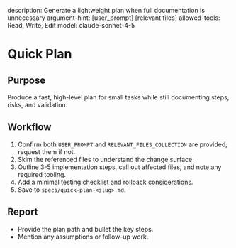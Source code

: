 description: Generate a lightweight plan when full documentation is unnecessary
argument-hint: [user_prompt] [relevant files]
allowed-tools: Read, Write, Edit
model: claude-sonnet-4-5

# Quick Plan

## Purpose
Produce a fast, high-level plan for small tasks while still documenting steps, risks, and validation.

## Workflow
1. Confirm both `USER_PROMPT` and `RELEVANT_FILES_COLLECTION` are provided; request them if not.
2. Skim the referenced files to understand the change surface.
3. Outline 3-5 implementation steps, call out affected files, and note any required tooling.
4. Add a minimal testing checklist and rollback considerations.
5. Save to `specs/quick-plan-<slug>.md`.

## Report
- Provide the plan path and bullet the key steps.
- Mention any assumptions or follow-up work.

